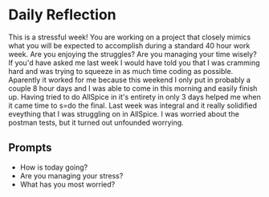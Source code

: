 # Daily Reflection
This is a stressful week! You are working on a project that closely mimics what you will be expected to accomplish during a standard 40 hour work week. Are you enjoying the struggles? Are you managing your time wisely? 
If you'd have asked me last week I would have told you that I was cramming hard and was trying to squeeze in as much time coding as possible.  Aparently it worked for me because this weekend I only put in probably a couple 8 hour days and I was able to come in this morning and easily finish up.  Having tried to do AllSpice in it's entirety in only 3 days helped me when it came time to s=do the final. Last week was integral and it really solidified eveything that I was struggling on in AllSpice.  I was worried about the postman tests, but it turned out unfounded worrying.
## Prompts
- How is today going? 
- Are you managing your stress?
- What has you most worried?